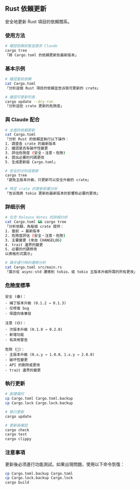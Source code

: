 ## Rust 依賴更新

安全地更新 Rust 項目的依賴關系。

### 使用方法

```bash
# 確認依賴狀態並請求 Claude
cargo tree
「將 Cargo.toml 的依賴更新到最新版本」
```

### 基本示例

```bash
# 確認當前依賴
cat Cargo.toml
「分析這個 Rust 項目的依賴並告诉我可更新的 crate」

# 確認可更新列表
cargo update --dry-run
「分析這些 crate 更新的危險度」
```

### 與 Claude 配合

```bash
# 全面的依賴更新
cat Cargo.toml
「分析 Rust 的依賴並執行以下操作：
1. 調查各 crate 的最新版本
2. 確認是否有破坏性變更
3. 評估危險度 (安全・注意・危險)
4. 提出必要的代碼更改
5. 生成更新版 Cargo.toml」

# 安全的分阶段更新
cargo tree
「避免主版本升級，只更新可以安全升級的 crate」

# 特定 crate 的更新影響分析
「告诉我將 tokio 更新到最新版本的影響和必要的更改」
```

### 詳细示例

```bash
# 包含 Release Notes 的詳细分析
cat Cargo.toml && cargo tree
「分析依賴，為每個 crate 提供：
1. 當前 → 最新版本
2. 危險度評估 (安全・注意・危險)
3. 主要變更 (來自 CHANGELOG)
4. trait 邊界的變更
5. 必要的代碼修改
以表格形式展示」

# 異步運行時的遷移分析
cat Cargo.toml src/main.rs
「展示從 async-std 遷移到 tokio，或 tokio 主版本升級所需的所有更改」
```

### 危險度標準

```text
安全 (🟢)：
- 補丁版本升級 (0.1.2 → 0.1.3)
- 仅修復 bug
- 保證向後兼容

注意 (🟡)：
- 次版本升級 (0.1.0 → 0.2.0)
- 新增功能
- 有弃用警告

危險 (🔴)：
- 主版本升級 (0.x.y → 1.0.0、1.x.y → 2.0.0)
- 破坏性變更
- API 的刪除或更改
- trait 邊界的變更
```

### 執行更新

```bash
# 創建備份
cp Cargo.toml Cargo.toml.backup
cp Cargo.lock Cargo.lock.backup

# 執行更新
cargo update

# 更新後確認
cargo check
cargo test
cargo clippy
```

### 注意事項

更新後必须進行功能測試。如果出現問題，使用以下命令恢復：

```bash
cp Cargo.toml.backup Cargo.toml
cp Cargo.lock.backup Cargo.lock
cargo build
```
